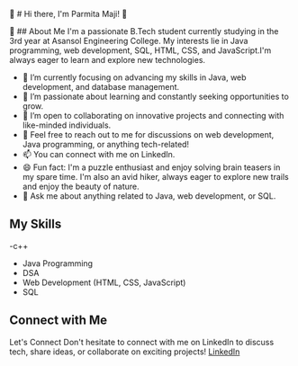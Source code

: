 👋 # Hi there, I'm Parmita Maji! 👋

👀 ## About Me
I'm a passionate B.Tech student currently studying in the 3rd year at Asansol Engineering College. My interests lie in Java programming, web development, SQL, HTML, CSS, and JavaScript.I'm always eager to learn and explore new technologies.

- 🔭 I’m currently focusing on advancing my skills in Java, web development, and database management.
- 🌱 I’m passionate about learning and constantly seeking opportunities to grow.
- 👯 I’m open to collaborating on innovative projects and connecting with like-minded individuals.
- 💬 Feel free to reach out to me for discussions on web development, Java programming, or anything tech-related!
- 📫 You can connect with me on LinkedIn.
- 😄 Fun fact: I'm a puzzle enthusiast and enjoy solving brain teasers in my spare time. I'm also an avid hiker, always eager to explore new trails and enjoy the beauty of nature.
- 💬 Ask me about anything related to Java, web development, or SQL.

## My Skills
-c++
- Java Programming
- DSA
- Web Development (HTML, CSS, JavaScript)
- SQL

## Connect with Me
Let's Connect
Don't hesitate to connect with me on LinkedIn to discuss tech, share ideas, or collaborate on exciting projects!
[LinkedIn](www.linkedin.com/in/parmita-maji-b458b82bb)
